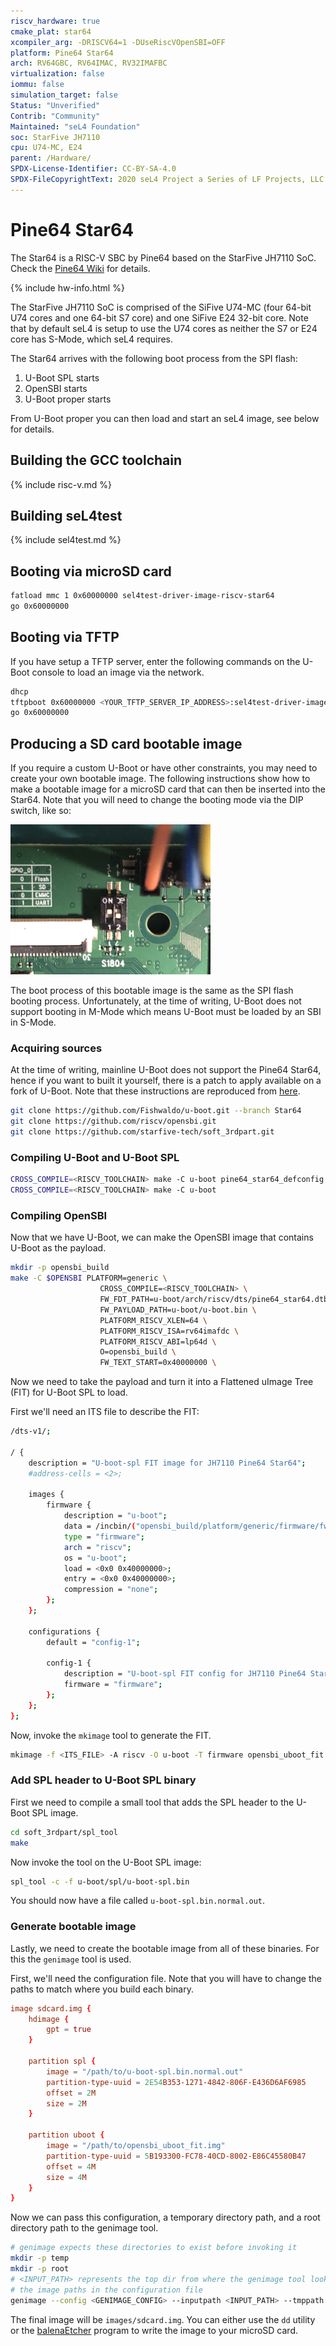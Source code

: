 ```yaml
---
riscv_hardware: true
cmake_plat: star64
xcompiler_arg: -DRISCV64=1 -DUseRiscVOpenSBI=OFF
platform: Pine64 Star64
arch: RV64GBC, RV64IMAC, RV32IMAFBC
virtualization: false
iommu: false
simulation_target: false
Status: "Unverified"
Contrib: "Community"
Maintained: "seL4 Foundation"
soc: StarFive JH7110
cpu: U74-MC, E24
parent: /Hardware/
SPDX-License-Identifier: CC-BY-SA-4.0
SPDX-FileCopyrightText: 2020 seL4 Project a Series of LF Projects, LLC.
---
```


# Pine64 Star64

The Star64 is a RISC-V SBC by Pine64 based on the StarFive JH7110 SoC. Check
the [Pine64 Wiki](https://wiki.pine64.org/wiki/STAR64) for details.

{% include hw-info.html %}

The StarFive JH7110 SoC is comprised of the SiFive U74-MC (four 64-bit U74
cores and one 64-bit S7 core) and one SiFive E24 32-bit core. Note that by
default seL4 is setup to use the U74 cores as neither the S7 or E24 core has
S-Mode, which seL4 requires.

The Star64 arrives with the following boot process from the SPI flash:

1. U-Boot SPL starts
2. OpenSBI starts
3. U-Boot proper starts

From U-Boot proper you can then load and start an seL4 image, see below for details.

## Building the GCC toolchain

{% include risc-v.md %}

## Building seL4test

{% include sel4test.md %}

## Booting via microSD card

```sh
fatload mmc 1 0x60000000 sel4test-driver-image-riscv-star64
go 0x60000000
```

## Booting via TFTP

If you have setup a TFTP server, enter the following commands on the U-Boot console
to load an image via the network.

```sh
dhcp
tftpboot 0x60000000 <YOUR_TFTP_SERVER_IP_ADDRESS>:sel4test-driver-image-riscv-star64
go 0x60000000
```

## Producing a SD card bootable image

If you require a custom U-Boot or have other constraints, you may need to create
your own bootable image. The following instructions show how to make a bootable
image for a microSD card that can then be inserted into the Star64. Note that you
will need to change the booting mode via the DIP switch, like so:

![Star64 DIP switch when booting via microSD card](dip_switch.png)

The boot process of this bootable image is the same as the SPI flash booting
process. Unfortunately, at the time of writing, U-Boot does not support booting
in M-Mode which means U-Boot must be loaded by an SBI in S-Mode.

### Acquiring sources

At the time of writing, mainline U-Boot does not support the Pine64 Star64, hence
if you want to built it yourself, there is a patch to apply available on a fork of
U-Boot. Note that these instructions are reproduced from [here](https://github.com/Ivan-Velickovic/star64_sdcard).

```sh
git clone https://github.com/Fishwaldo/u-boot.git --branch Star64
git clone https://github.com/riscv/opensbi.git
git clone https://github.com/starfive-tech/soft_3rdpart.git
```

### Compiling U-Boot and U-Boot SPL

```sh
CROSS_COMPILE=<RISCV_TOOLCHAIN> make -C u-boot pine64_star64_defconfig
CROSS_COMPILE=<RISCV_TOOLCHAIN> make -C u-boot
```

### Compiling OpenSBI

Now that we have U-Boot, we can make the OpenSBI image that contains U-Boot as the
payload.

```sh
mkdir -p opensbi_build
make -C $OPENSBI PLATFORM=generic \
                    CROSS_COMPILE=<RISCV_TOOLCHAIN> \
                    FW_FDT_PATH=u-boot/arch/riscv/dts/pine64_star64.dtb \
                    FW_PAYLOAD_PATH=u-boot/u-boot.bin \
                    PLATFORM_RISCV_XLEN=64 \
                    PLATFORM_RISCV_ISA=rv64imafdc \
                    PLATFORM_RISCV_ABI=lp64d \
                    O=opensbi_build \
                    FW_TEXT_START=0x40000000 \
```

Now we need to take the payload and turn it into a Flattened uImage Tree (FIT) for U-Boot SPL
to load.

First we'll need an ITS file to describe the FIT:

```sh
/dts-v1/;

/ {
    description = "U-boot-spl FIT image for JH7110 Pine64 Star64";
    #address-cells = <2>;

    images {
        firmware {
            description = "u-boot";
            data = /incbin/("opensbi_build/platform/generic/firmware/fw_payload.bin");
            type = "firmware";
            arch = "riscv";
            os = "u-boot";
            load = <0x0 0x40000000>;
            entry = <0x0 0x40000000>;
            compression = "none";
        };
    };

    configurations {
        default = "config-1";

        config-1 {
            description = "U-boot-spl FIT config for JH7110 Pine64 Star64";
            firmware = "firmware";
        };
    };
};
```

Now, invoke the `mkimage` tool to generate the FIT.

```sh
mkimage -f <ITS_FILE> -A riscv -O u-boot -T firmware opensbi_uboot_fit.img
```

### Add SPL header to U-Boot SPL binary

First we need to compile a small tool that adds the SPL header to the U-Boot
SPL image.

```sh
cd soft_3rdpart/spl_tool
make
```

Now invoke the tool on the U-Boot SPL image:

```sh
spl_tool -c -f u-boot/spl/u-boot-spl.bin
```

You should now have a file called `u-boot-spl.bin.normal.out`.

### Generate bootable image

Lastly, we need to create the bootable image from all of these binaries. For this
the `genimage` tool is used.

First, we'll need the configuration file. Note that you will have to change the
paths to match where you build each binary.

```conf
image sdcard.img {
    hdimage {
        gpt = true
    }

    partition spl {
        image = "/path/to/u-boot-spl.bin.normal.out"
        partition-type-uuid = 2E54B353-1271-4842-806F-E436D6AF6985
        offset = 2M
        size = 2M
    }

    partition uboot {
        image = "/path/to/opensbi_uboot_fit.img"
        partition-type-uuid = 5B193300-FC78-40CD-8002-E86C45580B47
        offset = 4M
        size = 4M
    }
}
```

Now we can pass this configuration, a temporary directory path, and a root
directory path to the genimage tool.

```sh
# genimage expects these directories to exist before invoking it
mkdir -p temp
mkdir -p root
# <INPUT_PATH> represents the top dir from where the genimage tool looks for
# the image paths in the configuration file
genimage --config <GENIMAGE_CONFIG> --inputpath <INPUT_PATH> --tmppath temp
```

The final image will be `images/sdcard.img`. You can either use the `dd` utility
or the [balenaEtcher](https://www.balena.io/etcher) program to write the image to
your microSD card.
